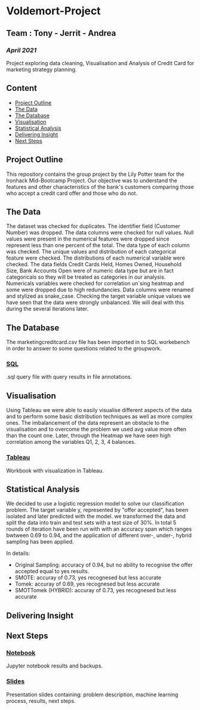 # Voldemort-Project
## Team : Tony - Jerrit - Andrea
### *April 2021*

Project exploring data cleaning, Visualisation and Analysis of Credit Card for marketing strategy planning.

## Content

- [Project Outline](#project-outline)
- [The Data](#the-data)
- [The Database](#the-database)
- [Visualisation](#visualisation)
- [Statistical Analysis](#statistical-analysis)
- [Delivering Insight](#delivering-insight)
- [Next Steps](#next-steps)

## Project Outline

This repository contains the group project by the Lily Potter team for the Ironhack Mid-Bootcamp Project. Our objective was to understand the features and other characteristics of the bank's customers comparing those who accept a credit card offer and those who do not.

## The Data 

The dataset was checked for duplicates.
The identifier field (Customer Number) was dropped.
The data columns were checked for null values. Null values were present in the numerical features were dropped since represent less than one percent of the total.
The data type of each column was checked. 
The unique values and distribution of each categorical feature were checked.
The distributions of each numerical variable were checked. The data fields Credit Cards Held, Homes Owned, Household Size, Bank Accounts Open were of numeric data type but are in fact categoricals so they will be treated as categories in our analysis.
Numericals variables were checked for correlation un´sing heatmap and some were dropped due to high redundancies.
Data columns were renamed and stylized as snake_case.
Checking the target variable unique values we have seen that the data were strongly unbalanced. We will deal with this during the several iterations later.



## The Database

The marketingcreditcard.csv file has been imported in to SQL workebench in order to answer to some questions related to the groupwork.

### [SQL](https://github.com/Tognolia/Voldemort-Project/tree/main/sql)
.sql query file with query results in file annotations. 

## Visualisation

Using Tableau we were able to easily visualise different aspects of the data and to perform some basic distribution techniques as well as more complex ones. The imbalancement of the data represent an obstacle to the visualisation and to overcome the problem we used avg value more often than the count one. Later, through the Heatmap we have seen high correlation among the variables Q1, 2, 3, 4 balances.

### [Tableau](https://github.com/Tognolia/Voldemort-Project/tree/main/Tableau)
Workbook with visualization in Tableau.


## Statistical Analysis

We decided to use a logistic regression model to solve our classification problem. The target variable y, represented by "offer accepted", has been isolated and later predicted with the model. we transformed the data and split the data into train and test sets with a test size of 30%. In total 5 rounds of iteration have been run with with an accuracy span which ranges bwtween 0.69 to 0.94, and the application of different over-, under-, hybrid sampling has been applied.

In details:

- Original Sampling: accuracy of 0.94, but no ability to recognise the offer accepted equal to yes results.
- SMOTE: accuray of 0.73, yes recognesed but less accurate
- Tomek: accuray of 0.69, yes recognesed but less accurate
- SMOTTomek (HYBRID): accuray of 0.73, yes recognesed but less accurate


## Delivering Insight

## Next Steps

### [Notebook](https://github.com/Tognolia/Voldemort-Project/tree/main/Notebook)
Jupyter notebook results and backups.

### [Slides](https://github.com/Tognolia/Voldemort-Project/tree/main/Slides)
Presentation slides containing: problem description, machine learning process, results, next steps. 


